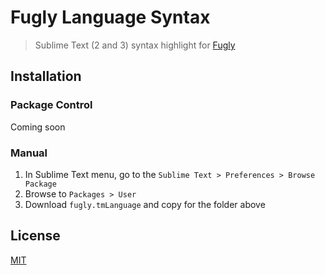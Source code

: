 # Fugly Language Syntax

> Sublime Text (2 and 3) syntax highlight for [Fugly](https://github.com/pablo-cabrera/fugly-js)

## Installation

### Package Control

Coming soon

### Manual

1. In Sublime Text menu, go to the `Sublime Text > Preferences > Browse Package`
2. Browse to `Packages > User`
3. Download `fugly.tmLanguage` and copy for the folder above

## License

[MIT](https://github.com/diogomoretti/MITLicense)
